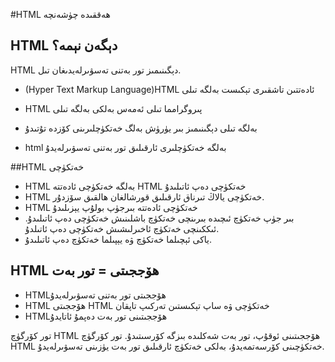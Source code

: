 #HTML ھەققىدە چۈشەنچە
## HTML دېگەن نېمە؟
HTML دېگىنىمىز تور بەتنى تەسۋىرلەيدىغان تىل.

* (Hyper Text Markup Language)HTML ئادەتتىن تاشقىرى تېكىست بەلگە تىلى

* HTML پىروگرامما تىلى ئەمەس بەلكى بەلگە تىلى

* بەلگە تىلى دېگىنىمىز بىر يۈرۈش بەلگ خەتكۈچلىرىنى كۆزدە تۇتىدۇ

* html بەلگە خەتكۈچلىرى ئارقىلىق تور بەتنى تەسۋىرلەيدۇ

##HTML خەتكۈچى
* HTML بەلگە خەتكۈچى ئادەتتە HTML خەتكۈچى دەپ ئاتىلىدۇ
* HTML خەتكۈچى يالاڭ تىرناق ئارقىلىق قورشالغان ھالقىق سۆزدۇر.
* HTML خەتكۈچى ئادەتتە بىرجۈپ بولۇپ يېزىلىدۇ
* بىر جۈپ خەتكۈچ ئىچىدە بىرىنچى خەتكۈچ باشلىنىش خەتكۈچى دەپ ئاتىلىدۇ. ئىككىنچى خەتكۈچ ئاخىرلىشىش خەتكۈچى دەپ ئاتىلدۇ.
* ياكى ئېچىلما خەتكۈچ ۋە يېپىلما خەتكۈچ دەپ ئاتىلىدۇ.

## HTML ھۆججىتى = تور بەت
* HTMLھۆججىتى تور بەتنى تەسۋىرلەيدۇ
* HTML ھۆججىتى HTML خەتكۈچى ۋە ساپ تېكىستىن تەركىپ تاپقان
* HTMLھۆججىتىنى تور بەت دەپمۇ ئاتايدۇ

تور كۆرگۈچ HTML ھۆججىتىنى ئوقۇپ، تور بەت شەكلىدە بىزگە كۆرسىتىدۇ. تور كۆرگۈچ HTML خەتكۈچىنى كۆرسەتمەيدۇ، بەلكى خەتكۈچ ئارقىلىق تور بەت يۈزىنى تەسۋىرلەيدۇ.




